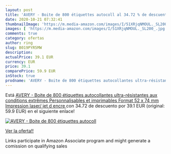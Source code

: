 ```yaml
---
layout: post
title: 'AVERY - Boite de 800 étiquettes autocoll al 34.72 % de descuento'
date: 2020-10-21 07:32:41
thumbnailImage: 'https://m.media-amazon.com/images/I/51XRjqNMOUL._SL200_.jpg'
images: [ 'https://m.media-amazon.com/images/I/51XRjqNMOUL._SL200_.jpg' ]
comments: true
category: ofertas
author: ring
slug: B019PYR5MW
description:
actualPrice: 39.1 EUR
currency: EUR
price: 39.1
comparePrice: 59.9 EUR
inStock: true
prodname: 'AVERY - Boite de 800 étiquettes autocollantes ultra-résistantes aux conditions extrêmes  Personnalisables et imprimables  Format 52 x 74 mm  Impression laser/ jet d encre '
---
```


Está [AVERY - Boite de 800 étiquettes autocollantes ultra-résistantes aux conditions extrêmes  Personnalisables et imprimables  Format 52 x 74 mm  Impression laser/ jet d encre ](https://www.amazon.fr/dp/B019PYR5MW/?tag=tolees0d-21) con 34.72 de descuento por 39.1 EUR (original: 59.9 EUR) en el siguiente enlace!

[![AVERY - Boite de 800 étiquettes autocoll](https://m.media-amazon.com/images/I/51XRjqNMOUL._SL200_.jpg)](https://www.amazon.fr/dp/B019PYR5MW/?tag=tolees0d-21)

[Ver la oferta!!](https://www.amazon.fr/dp/B019PYR5MW/?tag=tolees0d-21)

Links participate in Amazon Associate program and might generate a comission on qualifying sales


